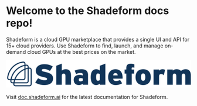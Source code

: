 # Welcome to the Shadeform docs repo!

Shadeform is a cloud GPU marketplace that provides a single UI and API for 15+ cloud providers.
Use Shadeform to find, launch, and manage on-demand cloud GPUs at the best prices on the market.

![alt text](logo/light-shadeform.svg)

Visit [doc.shadeform.ai](doc.shadeform.ai) for the latest documentation for Shadeform.
